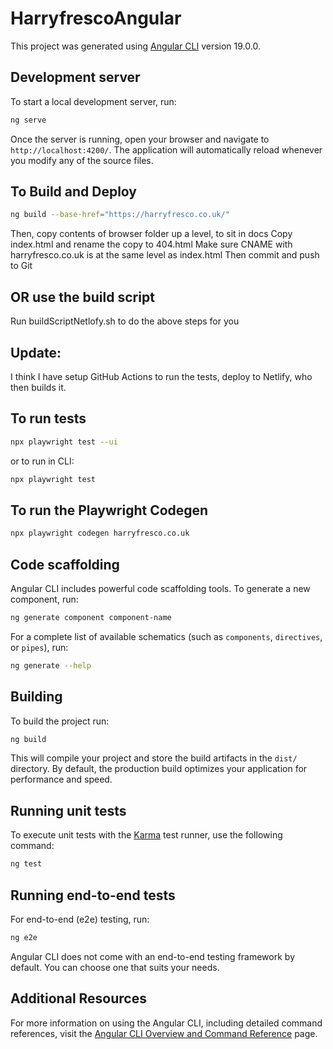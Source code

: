# HarryfrescoAngular
This project was generated using [Angular CLI](https://github.com/angular/angular-cli) version 19.0.0.

## Development server

To start a local development server, run:

```bash
ng serve
```

Once the server is running, open your browser and navigate to `http://localhost:4200/`. The application will automatically reload whenever you modify any of the source files.


## To Build and Deploy

```bash
ng build --base-href="https://harryfresco.co.uk/"
```
Then, copy contents of browser folder up a level, to sit in docs
Copy index.html and rename the copy to 404.html
Make sure CNAME with harryfresco.co.uk is at the same level as index.html
Then commit and push to Git

## OR use the build script

Run buildScriptNetlofy.sh to do the above steps for you

## Update:
I think I have setup GitHub Actions to run the tests, deploy to Netlify, who then builds it.

## To run tests
```bash
npx playwright test --ui
```
or to run in CLI:
```bash
npx playwright test
```
## To run the Playwright Codegen
```bash
npx playwright codegen harryfresco.co.uk
```

## Code scaffolding

Angular CLI includes powerful code scaffolding tools. To generate a new component, run:

```bash
ng generate component component-name
```

For a complete list of available schematics (such as `components`, `directives`, or `pipes`), run:

```bash
ng generate --help
```

## Building

To build the project run:

```bash
ng build
```

This will compile your project and store the build artifacts in the `dist/` directory. By default, the production build optimizes your application for performance and speed.

## Running unit tests

To execute unit tests with the [Karma](https://karma-runner.github.io) test runner, use the following command:

```bash
ng test
```

## Running end-to-end tests

For end-to-end (e2e) testing, run:

```bash
ng e2e
```

Angular CLI does not come with an end-to-end testing framework by default. You can choose one that suits your needs.

## Additional Resources

For more information on using the Angular CLI, including detailed command references, visit the [Angular CLI Overview and Command Reference](https://angular.dev/tools/cli) page.
